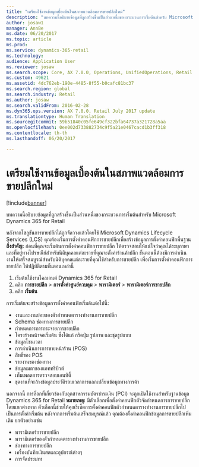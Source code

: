 ```yaml
---
title: "เตรียมใช้งานข้อมูลเบื้องต้นในสภาพแวดล้อมการขายปลีกใหม่"
description: "บทความนี้อธิบายข้อมูลที่ถูกสร้างขึ้นเป็นส่วนหนึ่งของกระบวนการเริ่มต้นสำหรับ Microsoft Dynamics 365 for Retail"
author: josaw1
manager: AnnBe
ms.date: 06/20/2017
ms.topic: article
ms.prod: 
ms.service: dynamics-365-retail
ms.technology: 
audience: Application User
ms.reviewer: josaw
ms.search.scope: Core, AX 7.0.0, Operations, UnifiedOperations, Retail
ms.custom: 49621
ms.assetid: 4dc762eb-190e-4485-8f55-b0cafc81bc37
ms.search.region: global
ms.search.industry: Retail
ms.author: josaw
ms.search.validFrom: 2016-02-28
ms.dyn365.ops.version: AX 7.0.0, Retail July 2017 update
ms.translationtype: Human Translation
ms.sourcegitcommit: 59b51840c05fe649cf322bfa64737a321728a5aa
ms.openlocfilehash: 0ee002d733882734c9f5a21e0467cacd1b3ff318
ms.contentlocale: th-th
ms.lasthandoff: 06/20/2017

---
```


# <a name="initialize-seed-data-in-a-new-retail-environment"></a>เตรียมใช้งานข้อมูลเบื้องต้นในสภาพแวดล้อมการขายปลีกใหม่

[!include[banner](includes/banner.md)]


บทความนี้อธิบายข้อมูลที่ถูกสร้างขึ้นเป็นส่วนหนึ่งของกระบวนการเริ่มต้นสำหรับ Microsoft Dynamics 365 for Retail

หลังจากโซลูชันการขายปลีกได้ถูกจัดวางแล้วโดยใช้ Microsoft Dynamics Lifecycle Services (LCS) คุณต้องเริ่มการตั้งค่าคอนฟิกการขายปลีกเพื่อสร้างข้อมูลการตั้งค่าคอนฟิกพื้นฐาน **สิ่งสำคัญ:** ก่อนที่คุณจะเริ่มต้นการตั้งค่าคอนฟิกการขายปลีก ให้ตรวจสอบให้แน่ใจว่าคุณได้ระบุภาษาและที่อยู่ทางไปรษณีย์สำหรับนิติบุคคลแต่ละรายที่คุณจะตั้งค่าร้านค้าปลีก ขั้นตอนนี้ต้องมีการดำเนินงานให้เสร็จสมบูรณ์สำหรับนิติบุคคลแต่ละรายที่คุณใช้สำหรับการขายปลีก เพื่อเริ่มการตั้งค่าคอนฟิกการขายปลึก ให้ปฏิบัติตามขั้นตอนเหล่านี้

1.  เริ่มต้นใช้งานไคลเอนต์ Dynamics 365 for Retail
2.  คลิก **การขายปลีก** &gt; **การตั้งค่าศูนย์ควบคุม** &gt; **พารามิเตอร์** &gt; **พารามิเตอร์การขายปลีก**
3.  คลิก **เริ่มต้น**

การเริ่มต้นจะสร้างข้อมูลการตั้งค่าคอนฟิกเริ่มต้นต่อไปนี้:

-   งานและงานย่อยของตัวกำหนดตารางทำงานการขายปลีก
-   Schema ช่องทางการขายปลีก
-   กำหนดการการกระจายการขายปลีก
-   โครงร่างหน้าจอเริ่มต้น ซึ่งได้แก่ กริดปุ่ม รูปภาพ และชุดรูปแบบ
-   ข้อมูลโซนเวลา
-   การดำเนินการการขายหน้าร้าน (POS)
-   สิทธิ์ของ POS
-   รายงานของช่องทาง
-   ข้อมูลเมตาของแอททริบิวต์
-   เท็มเพลตการตรวจสอบเอนทิตี้
-   ชุดงานที่จะล้างข้อมูลประวัติรอบเวลาการแลกเปลี่ยนข้อมูลทางการค้า

นอกจากนี้ การล็อกที่เกี่ยวข้องกับอุตสาหกรรมบัตรชำระเงิน (PCI) จะถูกเปิดใช้งานสำหรับฐานข้อมูล Dynamics 365 for Retail **หมายเหตุ:** มีตัวเลือกเพื่อตั้งค่าคอนฟิกตัวจัดกำหนดการการขายปลีกโดยแยกต่างหาก ตัวเลือกนี้ช่วยให้คุณรีเซ็ตการตั้งค่าคอนฟิกตัวกำหนดตารางทำงานการขายปลีกไปเป็นการตั้งค่าเริ่มต้น หลังจากการเริ่มต้นเสร็จสมบูรณ์แล้ว คุณต้องตั้งค่าคอนฟิกข้อมูลการขายปลีกเพิ่มเติม ยกตัวอย่างเช่น

-   พารามิเตอร์การขายปลีก
-   พารามิเตอร์ของตัวกำหนดตารางทำงานการขายปลีก
-   ช่องทางการขายปลีก
-   เครื่องบันทึกเงินสดและอุปกรณ์ต่างๆ
-   การจัดประเภท





